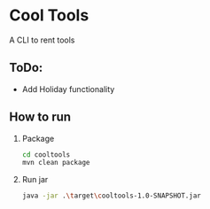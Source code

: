 # Cool Tools

A CLI to rent tools

## ToDo:
* Add Holiday functionality

## How to run

1. Package
    ```bash
    cd cooltools
    mvn clean package
    ```
1. Run jar
    ```bash
    java -jar .\target\cooltools-1.0-SNAPSHOT.jar
    ```
